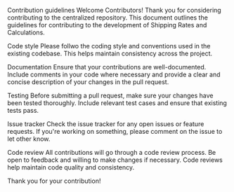 Contribution guidelines
Welcome Contributors!
Thank you for considering contributing to the centralized repository. This document outlines the guidelines for contributing to the development of Shipping Rates and Calculations.

Code style
Please follwo the coding style and conventions used in the existing codebase. This helps maintain consistency across the project.

Documentation
Ensure that your contributions are well-documented. Include comments in your code where necessary and provide a clear and concise description of your changes in the pull request.

Testing
Before submitting a pull request, make sure your changes have been tested thoroughly. Include relevant test cases and ensure that existing tests pass.

Issue tracker
Check the issue tracker for any open issues or feature requests. If you're working on something, please comment on the issue to let other know.

Code review
All contributions will go through a code review process. Be open to feedback and willing to make changes if necessary. Code reviews help maintain code quality and consistency.

Thank you for your contribution!
